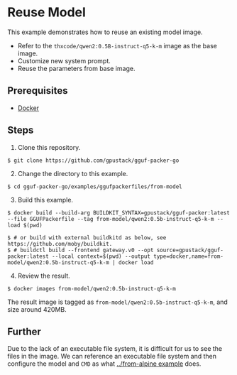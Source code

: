 # Reuse Model

This example demonstrates how to reuse an existing model image.

- Refer to the `thxcode/qwen2:0.5B-instruct-q5-k-m` image as the base image.
- Customize new system prompt.
- Reuse the parameters from base image.

## Prerequisites

- [Docker](https://docs.docker.com/engine/install/)

## Steps

1. Clone this repository.

```shell
$ git clone https://github.com/gpustack/gguf-packer-go
```

2. Change the directory to this example.

```shell
$ cd gguf-packer-go/examples/ggufpackerfiles/from-model
```

3. Build this example.

```shell
$ docker build --build-arg BUILDKIT_SYNTAX=gpustack/gguf-packer:latest --file GGUFPackerfile --tag from-model/qwen2:0.5b-instruct-q5-k-m --load $(pwd)

$ # or build with external buildkitd as below, see https://github.com/moby/buildkit.
$ # buildctl build --frontend gateway.v0 --opt source=gpustack/gguf-packer:latest --local context=$(pwd) --output type=docker,name=from-model/qwen2:0.5b-instruct-q5-k-m | docker load
```

4. Review the result.

```shell
$ docker images from-model/qwen2:0.5b-instruct-q5-k-m
```

The result image is tagged as `from-model/qwen2:0.5b-instruct-q5-k-m`, and size around 420MB.

## Further

Due to the lack of an executable file system, it is difficult for us to see the files in the image. We can reference an
executable file system and then configure the model and `CMD` as what [../from-alpine example](../from-alpine) does.
